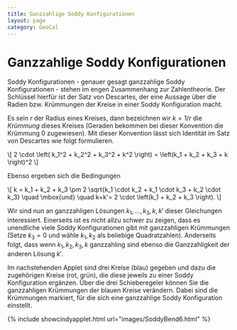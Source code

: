 ```yaml
---
title: Ganzzahlige Soddy Konfigurationen
layout: page
category: GeoCal
---
```


# Ganzzahlige Soddy Konfigurationen
Soddy Konfigurationen - genauer gesagt ganzzahlige Soddy Konfigurationen - stehen im engen Zusammenhang zur Zahlentheorie. Der Schlüssel hierfür ist der Satz von Descartes, der eine Aussage über die Radien bzw. Krümmungen der Kreise in einer Soddy Konfiguration macht.

Es sein $r$ der Radius eines Kreises, dann bezeichnen wir $k=1/r$ die *Krümmung* dieses Kreises (Geraden bekommen bei dieser Konvention die Krümmung $0$ zugewiesen). Mit dieser Konvention lässt sich Identität im Satz von Descartes wie folgt formulieren.

\\[
2 \cdot \left( k_1^2 + k_2^2 + k_3^2 + k^2 \right) = \left(k_1 + k_2 + k_3 + k \right)^2
\\]

Ebenso ergeben sich die Bedingungen

\\[
k  = k_1 + k_2 + k_3 \pm 2 \sqrt{k_1 \cdot k_2 + k_1 \cdot k_3 + k_2 \cdot k_3} \quad \mbox{und} \quad k+k'= 2 \cdot \left(k_1 + k_2 + k_3 \right).
\\]

Wir sind nun an ganzzahligen Lösungen $k_1,\ldots,k_3,k,k'$ dieser Gleichungen interessiert. Einerseits ist es nicht allzu schwer zu zeigen, dass es unendliche viele Soddy Konfigurationen gibt mit ganzzahligen Krümmungen (Setze $k_3 = 0$ und wähle $k_1,k_2$ als beliebige Quadratzahlen). Anderseits folgt, dass wenn $k_1,k_2,k_3,k$ ganzzahling sind ebenso die Ganzzahligkeit der anderen Lösung $k'$.

Im nachstehenden Applet sind drei Kreise (blau) gegeben und dazu die zugehörigen Kreise (rot, grün), die diese jeweils zu einer Soddy Konfiguration ergänzen. Über die drei Schieberegeler können Sie die ganzzahligen Krümmungen der blauen Kreise verändern. Dabei sind die Krümmungen markiert, für die sich eine ganzzahlige Soddy Konfiguration einstellt.




{% include showcindyapplet.html url="images/SoddyBend6.html" %}

